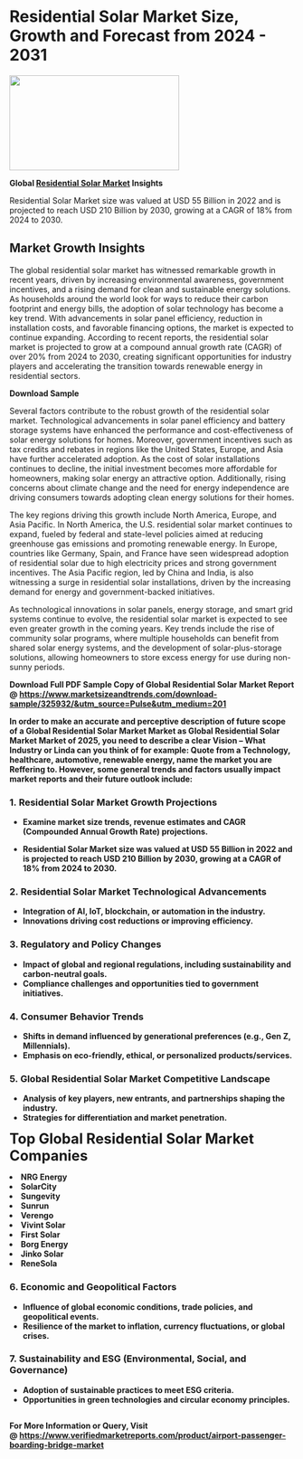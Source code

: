 <H1>Residential Solar Market Size, Growth and Forecast from 2024 - 2031</H1><img class="aligncenter size-medium wp-image-584254" src="https://thirdeyenews.in/wp-content/uploads/2024/09/Global-Market-Research-300x168.jpeg" alt="" width="300" height="168" /><p><strong>Global&nbsp;<a href="https://www.marketsizeandtrends.com/download-sample/325932/&amp;utm_source=Pulse&amp;utm_medium=201">Residential Solar Market</a> Insights</strong></p><p>Residential Solar Market size was valued at USD 55 Billion in 2022 and is projected to reach USD 210 Billion by 2030, growing at a CAGR of 18% from 2024 to 2030.</p><p><h2>Market Growth Insights</h2> <p>The global residential solar market has witnessed remarkable growth in recent years, driven by increasing environmental awareness, government incentives, and a rising demand for clean and sustainable energy solutions. As households around the world look for ways to reduce their carbon footprint and energy bills, the adoption of solar technology has become a key trend. With advancements in solar panel efficiency, reduction in installation costs, and favorable financing options, the market is expected to continue expanding. According to recent reports, the residential solar market is projected to grow at a compound annual growth rate (CAGR) of over 20% from 2024 to 2030, creating significant opportunities for industry players and accelerating the transition towards renewable energy in residential sectors.</p> <p><strong>Download Sample</strong></p> <p>Several factors contribute to the robust growth of the residential solar market. Technological advancements in solar panel efficiency and battery storage systems have enhanced the performance and cost-effectiveness of solar energy solutions for homes. Moreover, government incentives such as tax credits and rebates in regions like the United States, Europe, and Asia have further accelerated adoption. As the cost of solar installations continues to decline, the initial investment becomes more affordable for homeowners, making solar energy an attractive option. Additionally, rising concerns about climate change and the need for energy independence are driving consumers towards adopting clean energy solutions for their homes.</p> <p>The key regions driving this growth include North America, Europe, and Asia Pacific. In North America, the U.S. residential solar market continues to expand, fueled by federal and state-level policies aimed at reducing greenhouse gas emissions and promoting renewable energy. In Europe, countries like Germany, Spain, and France have seen widespread adoption of residential solar due to high electricity prices and strong government incentives. The Asia Pacific region, led by China and India, is also witnessing a surge in residential solar installations, driven by the increasing demand for energy and government-backed initiatives.</p> <p>As technological innovations in solar panels, energy storage, and smart grid systems continue to evolve, the residential solar market is expected to see even greater growth in the coming years. Key trends include the rise of community solar programs, where multiple households can benefit from shared solar energy systems, and the development of solar-plus-storage solutions, allowing homeowners to store excess energy for use during non-sunny periods.</p> <p><strong></p><p><span class=""><strong>Download Full PDF Sample Copy of Global Residential Solar Market Report</strong> @ <a href="https://www.marketsizeandtrends.com/download-sample/325932/&amp;utm_source=Pulse&amp;utm_medium=201" target="_blank">https://www.marketsizeandtrends.com/download-sample/325932/&amp;utm_source=Pulse&amp;utm_medium=201</a></span></p><p>In order to make an accurate and perceptive description of future scope of a Global&nbsp;Residential Solar Market Market as Global&nbsp;Residential Solar Market Market of 2025, you need to describe a clear Vision &ndash; What Industry or Linda can you think of for example: Quote from a Technology, healthcare, automotive, renewable energy, name the market you are Reffering to. However, some general trends and factors usually impact market reports and their future outlook include:</p><h3>1.&nbsp;<strong>Residential Solar Market Growth Projections</strong></h3><ul><li>Examine market size trends, revenue estimates and CAGR (Compounded Annual Growth Rate) projections.</li><li><p>Residential Solar Market size was valued at USD 55 Billion in 2022 and is projected to reach USD 210 Billion by 2030, growing at a CAGR of 18% from 2024 to 2030.</p></li></ul><h3>2.&nbsp;<strong>Residential Solar Market Technological Advancements</strong></h3><ul><li>Integration of AI, IoT, blockchain, or automation in the industry.</li><li>Innovations driving cost reductions or improving efficiency.</li></ul><h3>3.&nbsp;<strong>Regulatory and Policy Changes</strong></h3><ul><li>Impact of global and regional regulations, including sustainability and carbon-neutral goals.</li><li>Compliance challenges and opportunities tied to government initiatives.</li></ul><h3>4.&nbsp;<strong>Consumer Behavior Trends</strong></h3><ul><li>Shifts in demand influenced by generational preferences (e.g., Gen Z, Millennials).</li><li>Emphasis on eco-friendly, ethical, or personalized products/services.</li></ul><h3>5.&nbsp;<strong>Global Residential Solar Market Competitive Landscape</strong></h3><ul><li>Analysis of key players, new entrants, and partnerships shaping the industry.</li><li>Strategies for differentiation and market penetration.</li></ul><p data-pm-slice="1 1 []"><span style="color: inherit; font-family: inherit; font-size: 25px;">Top Global Residential Solar Market Companies</span></p><div class="" data-test-id=""><p><li>NRG Energy</li><li> SolarCity</li><li> Sungevity</li><li> Sunrun</li><li> Verengo</li><li> Vivint Solar</li><li> First Solar</li><li> Borg Energy</li><li> Jinko Solar</li><li> ReneSola</li></p></div><h3>6.&nbsp;<strong>Economic and Geopolitical Factors</strong></h3><ul><li>Influence of global economic conditions, trade policies, and geopolitical events.</li><li>Resilience of the market to inflation, currency fluctuations, or global crises.</li></ul><h3>7.&nbsp;<strong>Sustainability and ESG (Environmental, Social, and Governance)</strong></h3><ul><li>Adoption of sustainable practices to meet ESG criteria.</li><li>Opportunities in green technologies and circular economy principles.</li></ul><h2><strong style="font-size: 14px;">For More Information or Query, Visit @&nbsp;</strong><a style="background-color: #ffffff; font-size: 14px;" href="https://www.marketsizeandtrends.com/report/residential-solar-market/" target="_blank">https://www.verifiedmarketreports.com/product/airport-passenger-boarding-bridge-market</a></h2>
